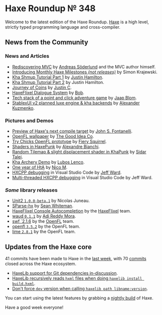 [_template]: ../templates/roundup.html
[date]: / "2015-12-08 13:23:00"
[modified]: / "2015-12-08 15:30:00"
[published]: / "2015-12-08 15:30:00"
[“”]: a ""
# Haxe Roundup № 348

Welcome to the latest edition of the Haxe Roundup. [Haxe]
is a high level, strictly typed programming language and cross-compiler.
	
## News from the Community

### News and Articles

- [Rediscovering MVC][l1] by [Andreas Söderlund][tw1] and the MVC author himself.
- [Introducing Monthly Haxe Milestones _(not releases)_][l2] by Simon Krajewski.
- [Kha Shmup Tutorial Part 1][l3] by [Justin Hamilton][tw2].
- [Kha Shmup Tutorial Part 2][l4] by Justin Hamilton.
- [Journey of Coins][l5] by [Justin C][tw3].
- [HaxeFlixel Dialogue System][l6] by [Bob][tw4].
- [Tech stack of a point and click adventure game][l7] by [Jaap Blom][tw5].
- [StablexUI v2 planned luxe engine & kha backends][l8] by [Alexander Kuzmenko][tw6].

### Pictures and Demos

- [Preview of Haxe's next compile target][l9] by [John S. Fontanelli][tw7].
- [OpenFL wallpaper][l10] by [The Good Idea Co][tw8].
- [Try Chicks OpenFL prototype][l11] by [Fiery Squirrel][tw9].
- [Shaders in HaxePunk][l12] by [Alexandre Bianchi][tw10].
- [Random Tilemap & slight displacement shader in KhaPunk][l13] by [Sidar Talei][tw11].
- [Kha Archery Demo][l14] by [Lubos Lenco][tw12].
- [One year of HtA][l15] by [Nico M][tw13].
- [HXCPP debugging][l16] in Visual Studio Code by [Jeff Ward][tw14].
- [Multi-threaded HXCPP debugging][l17] in Visual Studio Code by Jeff Ward.

### _Some_ library releases

- [Unit2 `1.0.0-beta.1`][l18] by Nicolas Juneau.
- [SParse-hx][l19] by [Sean Whiteman][tw15].
- [HaxeFlixel Console Autocompletion][l20] by the [HaxeFlixel][tw16] team.
- [waud `0.1.1`][l21] by [Adi Reddy Mora][tw17].
- [swf `2.1.6][l22] by the [OpenFL][tw18] team.
- [openfl `3.5.2`][l23] by the OpenFL team.
- [lime `2.8.1`][l24] by the OpenFL team.

## Updates from the Haxe core

41 commits have been made to Haxe in the [last week], with 
70 [commits] closed across the Haxe ecosystem.

- [HaxeLib support for Git dependencies in-discussion][l25].
- [HaxeLib recursively reads `hxml` files when doing `haxelib install build.hxml`][l26].
- [Don't force `dev` version when calling `haxelib path libname:version`][l27].

You can start using the latest features by grabbing a [nightly build] of Haxe.

Have a good week everyone!

[Haxe]: http://haxe.org/?utm_source=haxe.io "Haxe.org"
[nightly build]: http://build.haxe.org "Nightly Haxe Build"
[last week]: https://github.com/issues?utf8=%E2%9C%93&q=closed%3A2015-12-07..2015-12-14+org%3Ahaxefoundation+is%3Aclosed+ "Haxe Compiler commits from the last week"
[commits]: https://github.com/issues?utf8=%E2%9C%93&q=org%3Ahaxefoundation+org%3Aopenfl+org%3Asnowkit+org%3AKTXSoftware+org%3Ahaxeflixel+org%3Ahaxepunk+org%3Anmehost+is%3Aclosed+closed%3A2015-12-07..2015-12-14+ "Commits closed across the Haxe ecosystem"

[tw18]: https://twitter.com/Open_FL "@Open_FL"
[tw17]: https://twitter.com/adireddy "@adireddy"
[tw16]: https://twitter.com/HaxeFlixel "@HaxeFlixel"
[tw15]: https://twitter.com/_Sean_Whiteman_ "@_Sean_Whiteman_"
[tw14]: https://twitter.com/Jeff__Ward "@Jeff__Ward"
[tw13]: https://twitter.com/nico_m__ "@nico_m__"
[tw12]: https://twitter.com/luboslenco "@luboslenco"
[tw11]: https://twitter.com/Hexvalues "@Hexvalues"
[tw10]: https://twitter.com/Scanix "@Scanix"
[tw9]: https://twitter.com/fierysquirrel "@fierysquirrel"
[tw8]: https://twitter.com/goodideaco "@goodideaco"
[tw7]: https://twitter.com/commel "@commel"
[tw6]: https://twitter.com/RealyUniqueName "@RealyUniqueName"
[tw5]: https://twitter.com/jacobjanblom "@jacobjanblom"
[tw4]: https://twitter.com/blubberquark "@blubberquark"
[tw3]: https://twitter.com/JuiceBoos "@JuiceBoos"
[tw2]: https://twitter.com/jamiltron "@jamiltron"
[tw1]: https://twitter.com/thedciguy "@thedciguy"
	
[l27]: https://github.com/HaxeFoundation/haxelib/commit/a4bcc6203504e719437aed54f0167139c432eee5 "Don't force dev version"
[l26]: https://github.com/HaxeFoundation/haxelib/commit/094509fc43dbd57a6d833aff867162ed93b5de43 "Recusively read hxml files"
[l25]: https://github.com/HaxeFoundation/haxelib/issues/238#issuecomment-163275439 "Support git dependencies"
[l24]: http://lib.haxe.org/p/lime "lime on HaxeLib"
[l23]: http://lib.haxe.org/p/openfl "openfl on HaxeLib"
[l22]: http://lib.haxe.org/p/swf "swf on HaxeLib"
[l21]: http://lib.haxe.org/p/waud "waud on HaxeLib"
[l20]: https://twitter.com/HaxeFlixel/status/676088680738631680 "HaxeFlixel Console Autocompletion"
[l19]: https://github.com/Seanw265/SParse-hx "SParse-hx on GitHub"
[l18]: https://groups.google.com/forum/#!msg/haxelang/0plsE_HuJnE/_JHJ2RDFCAAJ "Unit2 1.0.0-beta.1"
[l17]: https://twitter.com/Jeff__Ward/status/675173528342278144 "Multi-threading in HXCPP debugging for Visual Studio Code Preview"
[l16]: https://twitter.com/Jeff__Ward/status/674104744642654208 "HXCPP debugging in Visual Studio Code Preview"
[l15]: https://twitter.com/nico_m__/status/675491310195707904 "One year of HtA"
[l14]: https://twitter.com/luboslenco/status/675072655473696768 "Kha Archery Demo"
[l13]: https://twitter.com/Hexvalues/status/674738120265478144 "KhaPunk Shader effect"
[l12]: https://twitter.com/Scanix/status/674270358665568256 "Shaders in OpenFL"
[l11]: https://twitter.com/fierysquirrel/status/674104430632042496 "Chicks OpenFL prototype"
[l10]: https://twitter.com/goodideaco/status/675893509862383616 "OpenFL Wallpaper"
[l9]: https://twitter.com/commel/status/675631868096741377 "Preview of Haxe's next target"
[l8]: https://twitter.com/RealyUniqueName/status/674260416831340544 "StablexUI v2 planned backends"
[l7]: http://www.groebelsloot.com/2015/12/09/tech-stack-of-a-point-and-click-adventure-game/ "Tech stack of a point and click adventure game"
[l6]: http://blubberquark.tumblr.com/post/134929010520/haxeflixel-dialogue-system-ready-for-ludum-dare "HaxeFlixel dialogue system"
[l5]: http://juiceboxdevblog.blogspot.co.uk/2015/12/journey-of-coins.html "Journey of Coins"
[l4]: http://jamiltron.com/2015/12/KhaShmup-Tutorial-Part-2/ "Kha Shmup Tutorial Part 2"
[l3]: http://jamiltron.com/2015/12/KhaShmup-Tutorial-Part-1/ "Kha Shmup Tutorial Part 1"
[l2]: https://groups.google.com/forum/#!msg/haxedev/xiERjJsbo9U/nSniyOlPAQAJ "Introducing Monthly Milestones, not releases"
[l1]: https://groups.google.com/forum/#!msg/haxelang/Ilng2R6SHZg/_rrZ7hxhCgAJ "Rediscovering MVC"